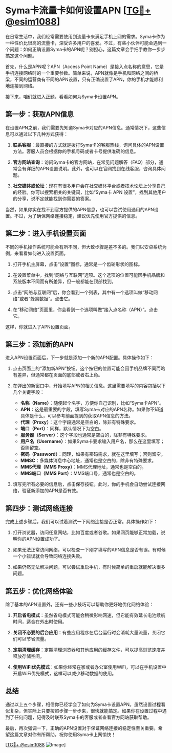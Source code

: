 # Syma卡流量卡如何设置APN [[TG💪+ @esim1088](https://t.me/s/esim1088)]

在日常生活中，我们经常需要使用到流量卡来满足手机上网的需求。Syma卡作为一种性价比很高的流量卡，深受许多用户的喜爱。不过，有些小伙伴可能会遇到一个问题：如何正确设置Syma卡的APN呢？别担心，这篇文章会手把手教你一步步搞定这个问题。

首先，什么是APN呢？APN（Access Point Name）是接入点名称的意思，它是手机连接网络时的一个重要参数。简单来说，APN就像是手机和网络之间的桥梁，不同的运营商有不同的APN设置，只有正确设置了APN，你的手机才能顺利地连接到网络。

接下来，咱们就进入正题，看看如何为Syma卡设置APN。

## 第一步：获取APN信息

在设置APN之前，我们需要先知道Syma卡对应的APN信息。通常情况下，这些信息可以通过以下几种方式获得：

1. **联系客服**：最直接的方式就是拨打Syma卡的客服热线，询问具体的APN设置方法。客服人员会根据你的手机号码或者卡号提供准确的信息。
   
2. **官方网站查询**：访问Syma卡的官方网站，在常见问题解答（FAQ）部分，通常会有详细的APN设置说明。此外，也可以在官网找到在线客服，咨询具体问题。

3. **社交媒体或论坛**：现在有很多用户会在社交媒体平台或者技术论坛上分享自己的经验。你可以搜索相关的关键词，比如“Syma卡 APN 设置”，找到其他用户的分享，说不定就能找到你需要的答案。

当然，如果你实在找不到官方提供的APN信息，也可以尝试使用通用的APN设置。不过，为了确保网络连接稳定，建议优先使用官方提供的信息。

## 第二步：进入手机设置页面

不同的手机操作系统可能会有所不同，但大致步骤是差不多的。我们以安卓系统为例，来看看如何进入设置页面。

1. 打开手机主屏幕，点击“设置”图标，通常是一个齿轮形状的图标。

2. 在设置菜单中，找到“网络与互联网”选项。这个选项的位置可能因手机品牌和系统版本不同而有所差异，但一般都能在顶部找到。

3. 点击“网络与互联网”后，你会看到一个列表，其中有一个选项叫做“移动网络”或者“蜂窝数据”。点击它。

4. 在“移动网络”页面里，你会看到一个选项叫做“接入点名称（APN）”。点击它。

这样，你就进入了APN设置页面。

## 第三步：添加新的APN

进入APN设置页面后，下一步就是添加一个新的APN配置。具体操作如下：

1. 点击页面上的“添加新APN”按钮。这个按钮的位置可能会因手机品牌不同而略有差异，但通常都在页面的底部或者右上角。

2. 在弹出的新窗口中，开始填写APN的相关信息。这里需要填写的内容包括以下几个关键字段：

   - **名称（Name）**：随便起个名字，方便你自己识别，比如“Syma卡APN”。
   - **APN**：这是最重要的字段，填写Syma卡对应的APN名称。如果你不知道具体是什么，可以参考前面提到的获取APN信息的方法。
   - **代理（Proxy）**：这个字段通常是空白的，除非有特殊要求。
   - **端口（Port）**：同样，默认情况下为空白。
   - **服务器（Server）**：这个字段也通常是空白的，除非有特殊要求。
   - **用户名（Username）**：如果Syma卡要求输入用户名，那么在这里填写；否则留空。
   - **密码（Password）**：同理，如果有密码需求，就在这里填写；否则留空。
   - **MMSC**：多媒体消息中心地址，通常也是空白的，除非有特殊要求。
   - **MMS代理（MMS Proxy）**：MMS代理地址，通常也是空白的。
   - **MMS端口（MMS Port）**：MMS端口号，通常也是空白的。

3. 填写完所有必要的信息后，点击保存按钮。此时，你的手机会自动尝试连接网络，验证新添加的APN是否有效。

## 第四步：测试网络连接

完成上述步骤后，我们可以试着测试一下网络连接是否正常。具体操作如下：

1. 打开浏览器，访问任意网站，比如百度或者谷歌。如果网页能够正常加载，说明你的APN设置成功了。

2. 如果无法正常访问网络，可以检查一下刚才填写的APN信息是否有误。有时候一个小错误就会导致网络连接失败。

3. 如果仍然无法解决问题，可以尝试重启手机，有时候简单的重启就能解决很多问题。

## 第五步：优化网络体验

除了基本的APN设置外，还有一些小技巧可以帮助你更好地优化网络体验：

1. **开启省电模式**：虽然省电模式可能会稍微影响网速，但它能有效延长电池续航时间，适合在外出时使用。

2. **关闭不必要的后台应用**：有些应用程序在后台运行时会消耗大量流量，关闭它们可以节省流量。

3. **定期清理缓存**：定期清理浏览器和其他应用的缓存文件，可以提高浏览速度并释放存储空间。

4. **使用WiFi优先模式**：如果你经常在家或者办公室使用WiFi，可以在手机设置中开启WiFi优先模式，这样可以减少移动数据的使用。

## 总结

通过以上五个步骤，相信你已经学会了如何为Syma卡设置APN。虽然设置过程看似复杂，但实际上只要按照步骤一步步来，很快就能搞定。如果你在设置过程中遇到了任何问题，记得及时联系Syma卡的客服或者查看官方网站获取帮助。

最后，再次强调一下，正确的APN设置对于保证网络连接的稳定性至关重要。希望这篇文章对你有所帮助，祝你使用Syma卡上网愉快！

[[TG💪+ @esim1088](https://t.me/s/esim1088) ![Image](https://i.postimg.cc/4NQfJmqS/Snipaste-2025-05-13-00-14-12.png)]